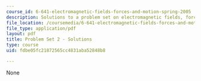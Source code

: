 ```yaml
---
course_id: 6-641-electromagnetic-fields-forces-and-motion-spring-2005
description: Solutions to a problem set on electromagnetic fields, forces, and motion.
file_location: /coursemedia/6-641-electromagnetic-fields-forces-and-motion-spring-2005/fdbe05fc21872565cc4831aba52848b8_05_ps02_sol.pdf
file_type: application/pdf
layout: pdf
title: Problem Set 2 - Solutions
type: course
uid: fdbe05fc21872565cc4831aba52848b8

---
```

None